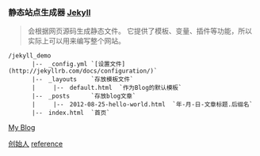 ### 静态站点生成器 [Jekyll](http://jekyllrb.com/docs/configuration/)

> 会根据网页源码生成静态文件。
> 它提供了模板、变量、插件等功能，所以实际上可以用来编写整个网站。

    /jekyll_demo
    　　　　|--　_config.yml `[设置文件](http://jekyllrb.com/docs/configuration/)`
    　　　　|--　_layouts    `存放模板文件`
    　　　　|　　　|--　default.html  `作为Blog的默认模板`
    　　　　|--　_posts      `存放blog文章` 
    　　　　|　　　|--　2012-08-25-hello-world.html  `年-月-日-文章标题.后缀名`
    　　　　|--　index.html  `首页`

[My Blog](https://virgo9.github.io/jekyll/)

[创始人](http://tom.preston-werner.com/)
[reference](http://www.ruanyifeng.com/blog/2012/08/blogging_with_jekyll.html)
